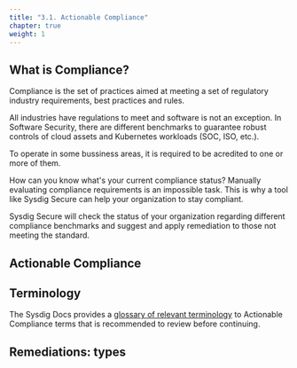 ```yaml
---
title: "3.1. Actionable Compliance"
chapter: true
weight: 1
---
```




## What is Compliance?

Compliance is the set of practices aimed at meeting a set of regulatory industry requirements, best practices and rules.

All industries have regulations to meet and software is not an exception.
In Software Security, there are different benchmarks to guarantee robust controls
of cloud assets and Kubernetes workloads (SOC, ISO, etc.).

To operate in some bussiness areas, it is required to be acredited to one or more of them.

How can you know what's your current compliance status?
Manually evaluating compliance requirements is an impossible task.
This is why a tool like Sysdig Secure can help your organization to stay compliant.

Sysdig Secure will check the status of your organization regarding different compliance benchmarks
and suggest and apply remediation to those not meeting the standard.


## Actionable Compliance


## Terminology

The Sysdig Docs provides a [glossary of relevant terminology](https://docs.sysdig.com/en/docs/sysdig-secure/posture/compliance/actionable-compliance/#appendix) to Actionable Compliance terms that is recommended to review before continuing.


## Remediations: types